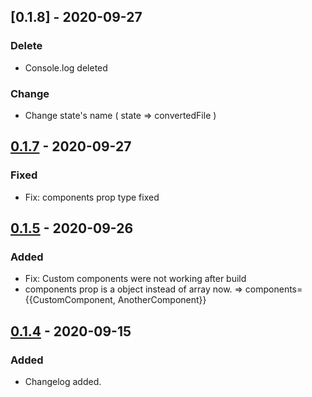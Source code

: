 ## [0.1.8] - 2020-09-27

### Delete

- Console.log deleted

### Change

- Change state's name ( state => convertedFile )

## [0.1.7] - 2020-09-27

### Fixed

- Fix: components prop type fixed

## [0.1.5] - 2020-09-26

### Added

- Fix: Custom components were not working after build
- components prop is a object instead of array now. => components={{CustomComponent, AnotherComponent}}

## [0.1.4] - 2020-09-15

### Added

- Changelog added.

[unreleased]: https://github.com/Anilsenay/rearkdown/commits/master
[0.1.7]: https://github.com/Anilsenay/rearkdown/releases/tag/0.1.7
[0.1.5]: https://github.com/Anilsenay/rearkdown/releases/tag/0.1.5
[0.1.4]: https://github.com/Anilsenay/rearkdown/releases/tag/0.1.4

